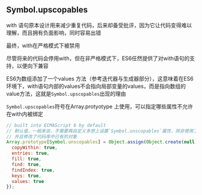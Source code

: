 
## Symbol.upscopables
with 语句原本设计用来减少重复代码，后来却备受批评，因为它让代码变得难以理解，而且拥有负面影响，同时容易出错

最终，with在严格模式下被禁用

尽管将来的代码会停用with，但在非严格模式下，ES6任然提供了对with语句的支持，以便向下兼容

ES6为数组添加了一个values 方法（参考迭代器与生成器部分），这意味着在ES6环境下，with语句内部的values不会指向局部变量的values，而是指向数组的value方法，这就是`Symbol.upscopables`出现的理由

`Symbol.upscopables`符号在Array.protyotype 上使用，可以指定哪些属性不允许在with内被绑定

```js
// built into ECMAScript 6 by default
// 默认值，一般来说，不需要再自定义多想上设置`Symbol.unscopables`属性，除非使用了with语句
// 并且修改了代码库中已有的对象
Array.prototype[Symbol.unscopables] = Object.assign(Object.create(null), {
  copyWithin: true,
  entries: true,
  fill: true,
  find: true,
  findIndex: true,
  keys: true,
  values: true
});
```